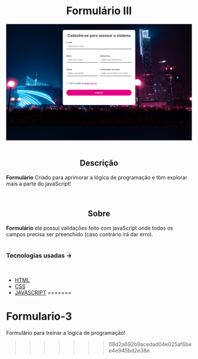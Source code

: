 
<h1 align='center'>Formulário III</h1>

<img src='Sem título.png'>

<br/>

<br/>

<h2 align='center'>Descrição</h2> 

**Formulário** Criado para aprimorar a lógica de programação e tbm explorar mais a parte do javaScript!

<br/>

<h2 align='center'>Sobre</h2>

 **Formulário** ele possui validações feito com javaScript onde todos os campos precisa ser preenchido (caso contrário irá dar erro).
<br/>
<br/>

### **Tecnologias usadas** ->
<br/>

- [HTML]()
- [CSS]()
- [JAVASCRIPT]()
=======
# Formulario-3
 Formulário para treinar a logica de programação!
>>>>>>> 08d2a692b9acedad04e025af6bee4e945bd2e38e
